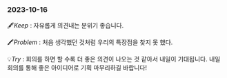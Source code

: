 ### 2023-10-16

🖋️*Keep* : 자유롭게 의견내는 분위기 좋습니다.

🖍️*Problem* : 처음 생각했던 것처럼 우리의 특장점을 찾지 못 했다.

💡*Try* : 회의를 하면 할 수록 더 좋은 의견이 나오는 것 같아서 내일이 기대됩니다. 내일 회의를 통해 좋은 아이디어로 기획 마무리하길 바랍니다!
